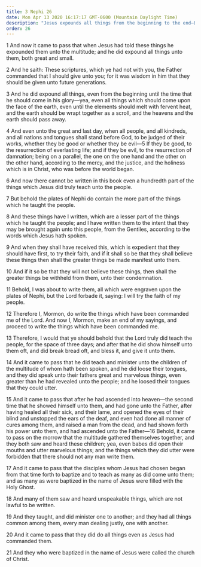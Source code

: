 ```yaml
---
title: 3 Nephi 26
date: Mon Apr 13 2020 16:17:17 GMT-0600 (Mountain Daylight Time)
description: "Jesus expounds all things from the beginning to the end—Babes and children utter marvelous things that cannot be written—Those in the Church of Christ have all things in common among them. About A.D. 34."
order: 26
---
```


1 And now it came to pass that when Jesus had told these things he expounded them unto the multitude; and he did expound all things unto them, both great and small.

2 And he saith: These scriptures, which ye had not with you, the Father commanded that I should give unto you; for it was wisdom in him that they should be given unto future generations.

3 And he did expound all things, even from the beginning until the time that he should come in his glory—yea, even all things which should come upon the face of the earth, even until the elements should melt with fervent heat, and the earth should be wrapt together as a scroll, and the heavens and the earth should pass away.

4 And even unto the great and last day, when all people, and all kindreds, and all nations and tongues shall stand before God, to be judged of their works, whether they be good or whether they be evil—5 If they be good, to the resurrection of everlasting life; and if they be evil, to the resurrection of damnation; being on a parallel, the one on the one hand and the other on the other hand, according to the mercy, and the justice, and the holiness which is in Christ, who was before the world began.

6 And now there cannot be written in this book even a hundredth part of the things which Jesus did truly teach unto the people.

7 But behold the plates of Nephi do contain the more part of the things which he taught the people.

8 And these things have I written, which are a lesser part of the things which he taught the people; and I have written them to the intent that they may be brought again unto this people, from the Gentiles, according to the words which Jesus hath spoken.

9 And when they shall have received this, which is expedient that they should have first, to try their faith, and if it shall so be that they shall believe these things then shall the greater things be made manifest unto them.

10 And if it so be that they will not believe these things, then shall the greater things be withheld from them, unto their condemnation.

11 Behold, I was about to write them, all which were engraven upon the plates of Nephi, but the Lord forbade it, saying: I will try the faith of my people.

12 Therefore I, Mormon, do write the things which have been commanded me of the Lord. And now I, Mormon, make an end of my sayings, and proceed to write the things which have been commanded me.

13 Therefore, I would that ye should behold that the Lord truly did teach the people, for the space of three days; and after that he did show himself unto them oft, and did break bread oft, and bless it, and give it unto them.

14 And it came to pass that he did teach and minister unto the children of the multitude of whom hath been spoken, and he did loose their tongues, and they did speak unto their fathers great and marvelous things, even greater than he had revealed unto the people; and he loosed their tongues that they could utter.

15 And it came to pass that after he had ascended into heaven—the second time that he showed himself unto them, and had gone unto the Father, after having healed all their sick, and their lame, and opened the eyes of their blind and unstopped the ears of the deaf, and even had done all manner of cures among them, and raised a man from the dead, and had shown forth his power unto them, and had ascended unto the Father—16 Behold, it came to pass on the morrow that the multitude gathered themselves together, and they both saw and heard these children; yea, even babes did open their mouths and utter marvelous things; and the things which they did utter were forbidden that there should not any man write them.

17 And it came to pass that the disciples whom Jesus had chosen began from that time forth to baptize and to teach as many as did come unto them; and as many as were baptized in the name of Jesus were filled with the Holy Ghost.

18 And many of them saw and heard unspeakable things, which are not lawful to be written.

19 And they taught, and did minister one to another; and they had all things common among them, every man dealing justly, one with another.

20 And it came to pass that they did do all things even as Jesus had commanded them.

21 And they who were baptized in the name of Jesus were called the church of Christ.
